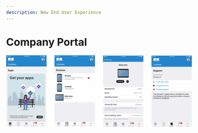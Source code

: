 ```yaml
---
description: New End User Experience
---
```


# Company Portal



![](../.gitbook/assets/image%20%284%29.png)

